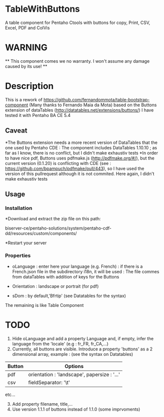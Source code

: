 # TableWithButtons
A table component for Pentaho Ctools with buttons for copy, Print, CSV, Excel, PDF and ColVis
# WARNING
** This component comes we no warranty. I won't assume any damage caused by its use! **

# Description
This is a rework of https://github.com/fernandommota/table-bootstrap-component (Many thanks to Fernando Maia da Mota) based on the Buttons extension of dataTables (http://datatables.net/extensions/buttons/)
I have tested it with Pentaho BA CE 5.4
## Caveat
*The Buttons extension needs a more recent version of DataTables that the one used by Pentaho CDE : The component includes DataTables 1.10.10 ; as far as I know, there is no conflict, but I didn't make exhaustiv tests
*In order to have nice pdf, Buttons uses pdfmake.js (http://pdfmake.org/#/), but the current version (0.1.20) is conflicting with CDE (see : https://github.com/bpampuch/pdfmake/pull/443), so I have used the version of this pullrequest although it is not commited.
Here again, I didn't make exhaustiv tests
## Usage
### Installation
*Download and extract the zip file on this path:

biserver-ce/pentaho-solutions/system/pentaho-cdf-dd/resources/custom/components/

*Restart your server

### Properties

* oLanguage : enter here your language (e.g. French) : if there is a French.json file in the subdirectory i18n, it will be used : The file commes from dataTables with addition of keys for the Buttons

* Orientation : landscape or portrait (for pdf)

* sDom : by default,'Bfrtip' (see Datatables for the syntax)

The remaining is like Table Component

# TODO

1. Hide oLanguage and add a property Language and, if empty, infer the language from the 'locale' (e.g : fr_FR, fr_CA,...)
2. Currently, all buttons are visible. Introduce a property 'buttons' as a 2 dimensional array, example :
(see the syntax on Datatables)

Button   |   Options
---------|----------
pdf      |   orientation : 'landscape', papersize : '...'
csv      |  fieldSeparator: '\t'

etc...

3. Add property filename, title,...  
4. Use version 1.1.1 of buttons instead of 1.1.0 (some imprvoments)
